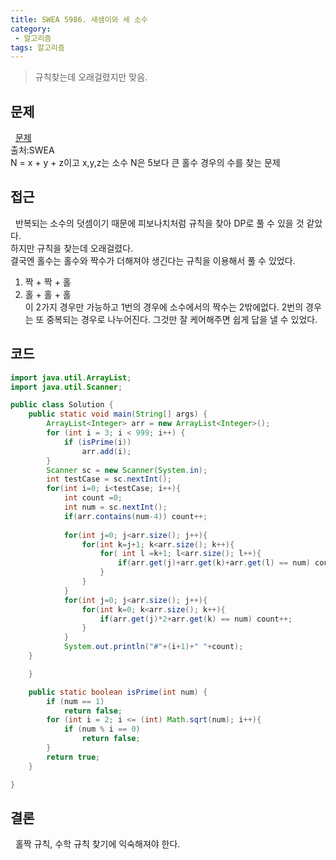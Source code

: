```yaml
---
title: SWEA 5986. 새샘이와 세 소수
category:
 - 알고리즘
tags: 알고리즘
---
```



> 규칙찾는데 오래걸렸지만 맞음.  

<!-- more -->

## 문제
&nbsp; 
[문제](https://swexpertacademy.com/main/code/problem/problemDetail.do?contestProbId=AWaJ3q8qV-4DFAUQ&categoryId=AWaJ3q8qV-4DFAUQ&categoryType=CODE)  
출처:SWEA  
N = x + y + z이고 x,y,z는 소수 N은 5보다 큰 홀수
경우의 수를 찾는 문제

## 접근
&nbsp; 
반복되는 소수의 덧셈이기 때문에 피보나치처럼 규칙을 찾아 DP로 풀 수 있을 것 같았다.  
하지만 규칙을 찾는데 오래걸렸다.  
결국엔 홀수는 홀수와 짝수가 더해져야 생긴다는 규칙을 이용해서 풀 수 있었다.  
1. 짝 + 짝 + 홀
2. 홀 + 홀 + 홀  
이 2가지 경우만 가능하고 1번의 경우에 소수에서의 짝수는 2밖에없다.
2번의 경우는 또 중복되는 경우로 나누어진다. 그것만 잘 케어해주면
쉽게 답을 낼 수 있었다.

## 코드
```java
import java.util.ArrayList;
import java.util.Scanner;

public class Solution {
	public static void main(String[] args) {
		ArrayList<Integer> arr = new ArrayList<Integer>();
		for (int i = 3; i < 999; i++) {
			if (isPrime(i))
				arr.add(i);
		}
		Scanner sc = new Scanner(System.in);
		int testCase = sc.nextInt();
		for(int i=0; i<testCase; i++){
			int count =0;
			int num = sc.nextInt();
			if(arr.contains(num-4)) count++;
			
			for(int j=0; j<arr.size(); j++){
				for(int k=j+1; k<arr.size(); k++){
					for( int l =k+1; l<arr.size(); l++){
						if(arr.get(j)+arr.get(k)+arr.get(l) == num) count++;
					}
				}
			}
			for(int j=0; j<arr.size(); j++){
				for(int k=0; k<arr.size(); k++){
					if(arr.get(j)*2+arr.get(k) == num) count++;
				}
			}
			System.out.println("#"+(i+1)+" "+count);
	}

	}

	public static boolean isPrime(int num) {
		if (num == 1)
			return false;
		for (int i = 2; i <= (int) Math.sqrt(num); i++){
			if (num % i == 0)
				return false;
		}
		return true;
	}

}

```
## 결론

&nbsp; 홀짝 규칙, 수학 규칙 찾기에 익숙해져야 한다.


